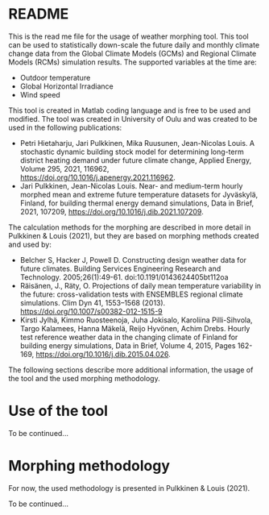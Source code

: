 # README

This is the read me file for the usage of weather morphing tool. This tool can be used to statistically down-scale the future daily and monthly climate change data from the Global Climate Models (GCMs) and Regional Climate Models (RCMs) simulation results. The supported variables at the time are:

- Outdoor temperature
- Global Horizontal Irradiance
- Wind speed

This tool is created in Matlab coding language and is free to be used and modified. The tool was created in University of Oulu and was created to be used in the following publications:

- Petri Hietaharju, Jari Pulkkinen, Mika Ruusunen, Jean-Nicolas Louis. A stochastic dynamic building stock model for determining long-term district heating demand under future climate change, Applied Energy, Volume 295, 2021, 116962, https://doi.org/10.1016/j.apenergy.2021.116962.
- Jari Pulkkinen, Jean-Nicolas Louis. Near- and medium-term hourly morphed mean and extreme future temperature datasets for Jyväskylä, Finland, for building thermal energy demand simulations, Data in Brief, 2021, 107209, https://doi.org/10.1016/j.dib.2021.107209.

The calculation methods for the morphing are described in more detail in Pulkkinen & Louis (2021), but they are based on morphing methods created and used by:

- Belcher S, Hacker J, Powell D. Constructing design weather data for future climates. Building Services Engineering Research and Technology. 2005;26(1):49-61. doi:10.1191/0143624405bt112oa
- Räisänen, J., Räty, O. Projections of daily mean temperature variability in the future: cross-validation tests with ENSEMBLES regional climate simulations. Clim Dyn 41, 1553–1568 (2013). https://doi.org/10.1007/s00382-012-1515-9
- Kirsti Jylhä, Kimmo Ruosteenoja, Juha Jokisalo, Karoliina Pilli-Sihvola, Targo Kalamees, Hanna Mäkelä, Reijo Hyvönen, Achim Drebs. Hourly test reference weather data in the changing climate of Finland for building energy simulations, Data in Brief, Volume 4, 2015, Pages 162-169, https://doi.org/10.1016/j.dib.2015.04.026.

The following sections describe more additional information, the usage of the tool and the used morphing methodology.

# Use of the tool
To be continued...

# Morphing methodology
For now, the used methodology is presented in Pulkkinen & Louis (2021).

To be continued... 
